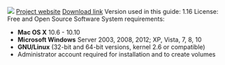 ![](https://securityinabox.org/sites/securityinabox.org/files/media/tool/logo/veracrypt-logo-hr.png)
[Project website](https://veracrypt.codeplex.com)
[Download link](https://veracrypt.codeplex.com/releases)
Version used in this guide: 1.16
License: Free and Open Source Software
System requirements:
- **Mac OS X** 10.6 - 10.10 
- **Microsoft Windows** Server 2003, 2008, 2012; XP, Vista, 7, 8, 10
- **GNU/Linux** (32-bit and 64-bit versions, kernel 2.6 or compatible)  
- Administrator account required for installation and to create volumes
